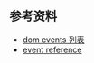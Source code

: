 
## 参考资料
* [dom events 列表](https://developer.mozilla.org/en-US/docs/Web/Events)
* [event reference](https://developer.mozilla.org/en-US/docs/Web/Events#See_also)